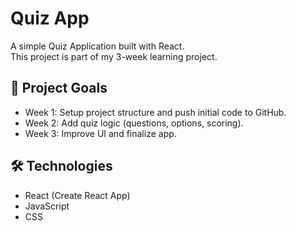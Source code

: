 # Quiz App

A simple Quiz Application built with React.  
This project is part of my 3-week learning project.  

## 🚀 Project Goals
- Week 1: Setup project structure and push initial code to GitHub.
- Week 2: Add quiz logic (questions, options, scoring).
- Week 3: Improve UI and finalize app.

## 🛠️ Technologies
- React (Create React App)
- JavaScript
- CSS


